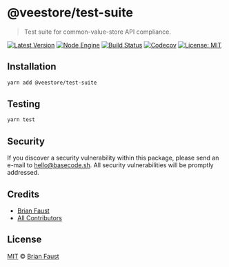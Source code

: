 # @veestore/test-suite

> Test suite for common-value-store API compliance.

[![Latest Version](https://badgen.now.sh/npm/v/@veestore/test-suite)](https://www.npmjs.com/package/@veestore/test-suite)
[![Node Engine](https://badgen.now.sh/npm/node/@veestore/test-suite)](https://www.npmjs.com/package/@veestore/test-suite)
[![Build Status](https://badgen.now.sh/circleci/github/veestore/test-suite)](https://circleci.com/gh/veestore/test-suite)
[![Codecov](https://badgen.now.sh/codecov/c/github/veestore/test-suite)](https://codecov.io/gh/veestore/test-suite)
[![License: MIT](https://badgen.now.sh/badge/license/MIT/green)](https://opensource.org/licenses/MIT)

## Installation

```bash
yarn add @veestore/test-suite
```

## Testing

```bash
yarn test
```

## Security

If you discover a security vulnerability within this package, please send an e-mail to hello@basecode.sh. All security vulnerabilities will be promptly addressed.

## Credits

-   [Brian Faust](https://github.com/faustbrian)
-   [All Contributors](../../../../contributors)

## License

[MIT](LICENSE) © [Brian Faust](https://basecode.sh)

